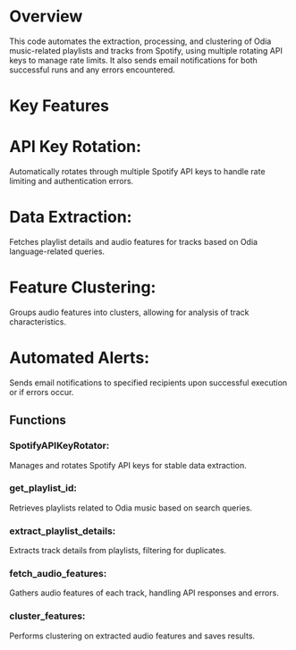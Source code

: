 # Overview


This code automates the extraction, processing, and clustering of Odia music-related playlists and tracks from Spotify, using multiple rotating API keys to manage rate limits. It also sends email notifications for both successful runs and any errors encountered.


# Key Features

# API Key Rotation:
  Automatically rotates through multiple Spotify API keys to handle rate limiting and authentication errors.
  
# Data Extraction: 
  Fetches playlist details and audio features for tracks based on Odia language-related queries.
  
# Feature Clustering: 
  Groups audio features into clusters, allowing for analysis of track characteristics.
  
# Automated Alerts: 
  Sends email notifications to specified recipients upon successful execution or if errors occur.

  
##  Functions
###  SpotifyAPIKeyRotator: 
  Manages and rotates Spotify API keys for stable data extraction.
###  get_playlist_id: 
  Retrieves playlists related to Odia music based on search queries.
###  extract_playlist_details: 
  Extracts track details from playlists, filtering for duplicates.
### fetch_audio_features: 
  Gathers audio features of each track, handling API responses and errors.
###  cluster_features: 
  Performs clustering on extracted audio features and saves results.

